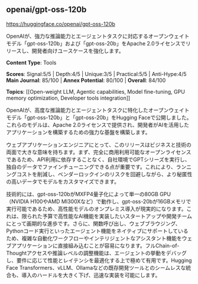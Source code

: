 ## openai/gpt-oss-120b

https://huggingface.co/openai/gpt-oss-120b

OpenAIが、強力な推論能力とエージェントタスクに対応するオープンウェイトモデル「gpt-oss-120b」および「gpt-oss-20b」をApache 2.0ライセンスでリリースし、開発者向けユースケースを強化します。

**Content Type**: Tools

**Scores**: Signal:5/5 | Depth:4/5 | Unique:3/5 | Practical:5/5 | Anti-Hype:4/5
**Main Journal**: 85/100 | **Annex Potential**: 80/100 | **Overall**: 84/100

**Topics**: [[Open-weight LLM, Agentic capabilities, Model fine-tuning, GPU memory optimization, Developer tools integration]]

OpenAIが、高度な推論能力とエージェントタスクに特化したオープンウェイトモデル「gpt-oss-120b」と「gpt-oss-20b」をHugging Faceで公開しました。これらのモデルは、Apache 2.0ライセンスで提供され、開発者がAIを活用したアプリケーションを構築するための強力な基盤を構築します。

ウェブアプリケーションエンジニアにとって、このリリースはビジネスと技術の両面で大きな意味を持ちます。まず、完全に商用利用可能なオープンライセンスであるため、API利用に依存することなく、自社環境でGPTシリーズを実行し、独自のデータでファインチューニングできる点が重要です。これにより、ランニングコストを削減し、ベンダーロックインのリスクを回避しながら、より秘匿性の高いデータでモデルをカスタマイズできます。

技術的には、gpt-oss-120bがMXFP4量子化によって単一の80GB GPU（NVIDIA H100やAMD MI300Xなど）で動作し、gpt-oss-20bが16GBメモリで実行可能であるため、高性能モデルのオンプレミス導入が現実的になります。これは、限られた予算で高性能なAI機能を実装したいスタートアップや開発チームにとって画期的な進歩です。さらに、関数呼び出し、ウェブブラウジング、Pythonコード実行といったエージェント機能をネイティブにサポートしているため、複雑な自動化ワークフローやインテリジェントなアシスタント機能をウェブアプリケーションに直接組み込むことが容易になります。フルChain-of-Thoughtアクセスや推論レベルの調整機能は、エージェントの挙動をデバッグし、要件に応じて性能とレイテンシを最適化する上で極めて有用です。Hugging Face Transformers、vLLM、Ollamaなどの既存開発ツールとのシームレスな統合も、導入のハードルを大きく下げ、迅速な実装を可能にします。